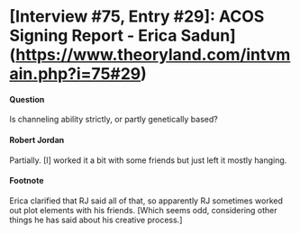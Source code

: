 # [Interview #75, Entry #29]: ACOS Signing Report - Erica Sadun](https://www.theoryland.com/intvmain.php?i=75#29)

#### Question

Is channeling ability strictly, or partly genetically based?

#### Robert Jordan

Partially. [I] worked it a bit with some friends but just left it mostly hanging.

#### Footnote

Erica clarified that RJ said all of that, so apparently RJ sometimes worked out plot elements with his friends. [Which seems odd, considering other things he has said about his creative process.]

